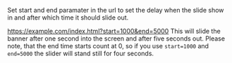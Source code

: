 Set start and end paramater in the url to set the delay when the slide show in and after which time it should slide out.

https://example.com/index.html?start=1000&end=5000
This will slide the banner after one second into the screen and after five seconds out.
Please note, that the end time starts count at 0, so if you use `start=1000` and `end=5000` the slider will stand still for four seconds.
